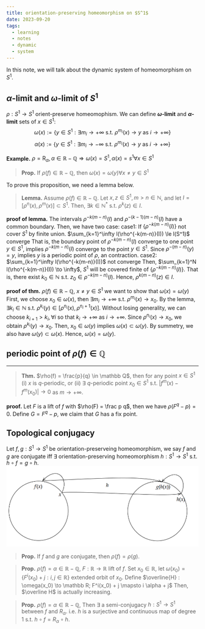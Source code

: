 ```yaml
---
title: orientation-preserving homeomorphism on $S^1$
date: 2023-09-20
tags:
  - learning
  - notes
  - dynamic
  - system
---
```


In this note, we will talk about the dynamic system of homeomorphism on $S^1$.

## $\alpha$-limit and $\omega$-limit of $S^1$

$\rho: S^1 \to S^1$ orient-preserve homeomophism.
We can define **$\omega$-limit** and **$\alpha$-limit** sets of $x \in S^1$:
$$
\omega(x) :=\{y \in S^1: \exists m_i \to +\infty \text{ s.t. } \rho^{m_i}(x) \to y \text{ as }i\to+\infty\}
$$
$$
\alpha(x) :=\{y \in S^1: \exists m_i \to -\infty \text{ s.t. } \rho^{m_i}(x) \to y \text{ as }i\to+\infty\}
$$

**Example.** $\rho = \mathrm R_\alpha, \alpha \in \mathbb R - \mathbb Q \Rightarrow \omega(x)=S^1,\alpha(x)=s^1\forall x \in S^1$


>**Prop.** 
>	If $\rho(f) \in \mathbb R - \mathbb Q$, then $\omega(x)=\omega(y)\forall x \not = y \in S^1$


To prove this proposition, we need a lemma below.

>**Lemma.**
>	Assume $\rho(f) \in \mathbb R - \mathbb Q$. Let $x,z \in S^1, m > n \in \mathbb N$, and let $I = [\rho^n(x), \rho^m(x)]\subset S^1$.
>	Then, $\exists k \in \mathbb N^*$ s.t. $\rho^k(z)\in I$.

**proof of lemma.**
	The intervals $\rho^{-k(m-n)}(I)$ and $\rho^{-(k-1)(m-n)}(I)$ have a common boundary.
	Then, we have  two case:
	case1: If $\{\rho^{-k(m-n)}(I)\}$ not cover $S^1$ by finite union.
		$\sum_{k=1}^\infty l(\rho^{-k(m-n)}(I)) \le l(S^1)$ converge
		That is, the boundary point of $\rho^{-k(m-n)}(I)$ converge to one point $y \in S^1$, implies  $\rho^{-k(m-n)}(I)$ converge to the point $y \in S^1$.
		Since $\rho^{-(m-n)}(y) = y$, implies $y$ is a periodic point of $\rho$, an contraction.
	case2: $\sum_{k=1}^\infty l(\rho^{-k(m-n)}(I))$ not converge
		Then, $\sum_{k=1}^N l(\rho^{-k(m-n)}(I)) \to \infty$, $S^1$ will be covered finite of $\{\rho^{-k(m-n)}(I)\}$.
		That is, there exist $k_0 \in \mathbb N$ s.t. $z_0 \in \rho^{-k(m-n)}(I)$.
		Hence, $\rho^{k(m-n)}(z) \in I$.


**proof of thm.**
	$\rho (f) \in \mathbb R - \mathbb Q$, $x \not = y \in S^1$
	we want to show that $\omega (x) = \omega(y)$
	First, we choose $x_0 \in \omega(x)$, then $\exists m_i \to +\infty$ s.t. $\rho^{m_i}(x) \to x_0$.
	By the lemma, $\exists k_i \in \mathbb N$ s.t. $\rho^{k_i}(y) \in [\rho^{n_i}(x), \rho^{n_i + 1}(x)]$.
	Without losing generality, we can choose $k_{i+1} > k_i, \forall i$ so that $k_i \to +\infty$ as $i\to +\infty$.
	Since $\rho^{n_i}(x) \to x_0$, we obtain $\rho^{k_i}(y) \to x_0$.
	Then, $x_0 \in \omega(y)$ implies $\omega(x) \subset \omega(y)$.
	By summetry, we also have $\omega(y) \subset \omega(x)$.
	Hence, $\omega(x) = \omega(y)$.

## periodic point of $\rho(f) \in \mathbb Q$
---
>**Thm.**
>$\rho(f) = \frac{p}{q} \in \mathbb Q$, then for any point $x \in S^1$
>(i) $x$ is $q$-periodic, or
>(ii) $\exists$ $q$-periodic point $x_0 \in S^1$ s.t. $| f^m(x)-f^m(x_0)| \to 0$ as $m \to +\infty$.

**proof.**
	Let $F$ is a lift of $f$ with $\rho(F) = \frac p q$, then we have $\rho(F^q - p) = 0$.
	Define $G = F^q - p$, we claim that $G$ has a fix point.


## Topological conjugacy
Let $f,g: S^1 \to S^1$ be orientation-preserveing homeomorphism, we say $f$ and $g$ are conjugate iff $\exists$ orientation-preserving homeomorphism $h: S^1 \to S^1$ s.t. $h \circ f = g \circ h$.
![](images/动力系统-h共轭.png)


>**Prop.**
>If $f$ and $g$ are conjugate, then $\rho(f) = \rho(g)$.


>**Prop.**
>$\rho(f) = \alpha \in \mathbb R - \mathbb Q$, $F:\mathbb R \to \mathbb R$ lift of $f$. Set $x_0 \in \mathbb R$, let $\omega(x_0) = \{F^i(x_0) + j: i,j \in \mathbb R\}$ extended orbit of $x_0$.
>Define $\overline{H} : \omega(x_0) \to \mathbb R; F^i(x_0) + j \mapsto i \alpha + j$
>Then, $\overline H$ is actually increasing.


>**Prop.**
>$\rho(f) = \alpha \in \mathbb R - \mathbb Q$, Then $\exists$ a semi-conjugacy $h:S^1 \to S^1$ between $f$ and $R_\alpha$. 
>i.e. $h$ is a surjective and continuous map of degree $1$ s.t. $h \circ f = R_\alpha \circ h$.


